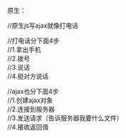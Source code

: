 原生：

   //原生js写ajax就像打电话

//打电话分下面4步  
//1.拿出手机  
//2.拨号  
//3.说话  
//4.挺对方说话

//ajax也分下面4步  
//1.创建ajax对象  
//2.连接到服务器  
//3.发送请求（告诉服务器我要什么文件）  
//4.接收返回值

